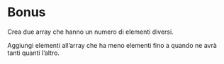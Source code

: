 # Bonus

Crea due array che hanno un numero di elementi diversi.

Aggiungi elementi all’array che ha meno elementi fino a quando ne avrà tanti quanti l’altro.